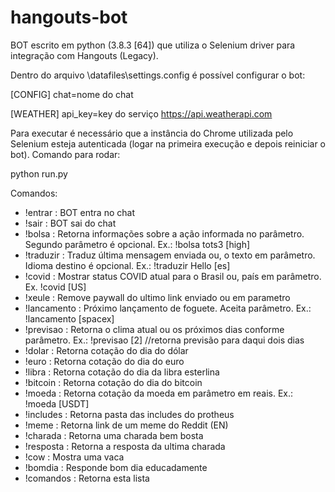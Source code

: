 # hangouts-bot

BOT escrito em python (3.8.3 [64]) que utiliza o Selenium driver para integração com Hangouts (Legacy).

Dentro do arquivo \datafiles\settings.config é possível configurar o bot:

[CONFIG]
chat=nome do chat

[WEATHER]
api_key=key do serviço https://api.weatherapi.com

Para executar é necessário que a instância do Chrome utilizada pelo Selenium esteja autenticada (logar na primeira execução e depois reiniciar o bot).
Comando para rodar: 

python run.py

Comandos:
 - !entrar : BOT entra no chat
 - !sair : BOT sai do chat
 - !bolsa : Retorna informações sobre a ação informada no parâmetro. Segundo parâmetro é opcional. Ex.: !bolsa tots3 [high] 
 - !traduzir : Traduz última mensagem enviada ou, o texto em parâmetro. Idioma destino é opcional. Ex.: !traduzir Hello [es] 
 - !covid : Mostrar status COVID atual para o Brasil ou, país em parâmetro. Ex. !covid [US] 
 - !xeule : Remove paywall do ultimo link enviado ou em parametro 
 - !lancamento : Próximo lançamento de foguete. Aceita parâmetro. Ex.: !lancamento [spacex] 
 - !previsao : Retorna o clima atual ou os próximos dias conforme parâmetro. Ex.: !previsao [2] //retorna previsão para daqui dois dias 
 - !dolar : Retorna cotação do dia do dólar 
 - !euro : Retorna cotação do dia do euro 
 - !libra : Retorna cotação do dia da libra esterlina 
 - !bitcoin : Retorna cotação do dia do bitcoin 
 - !moeda : Retorna cotação da moeda em parâmetro em reais. Ex.: !moeda [USDT] 
 - !includes : Retorna pasta das includes do protheus 
 - !meme : Retorna link de um meme do Reddit (EN) 
 - !charada : Retorna uma charada bem bosta 
 - !resposta : Retorna a resposta da ultima charada 
 - !cow : Mostra uma vaca 
 - !bomdia : Responde bom dia educadamente 
 - !comandos : Retorna esta lista 
